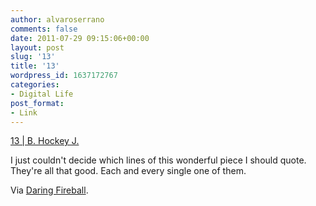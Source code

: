 ```yaml
---
author: alvaroserrano
comments: false
date: 2011-07-29 09:15:06+00:00
layout: post
slug: '13'
title: '13'
wordpress_id: 1637172767
categories:
- Digital Life
post_format:
- Link
---
```


[13 | B. Hockey J.](http://thebhj.com/journal/2011/7/27/13.html)

I just couldn't decide which lines of this wonderful piece I should quote. They're all that good. Each and every single one of them.

Via [Daring Fireball](http://daringfireball.net/linked/2011/07/28/not-my-character).

